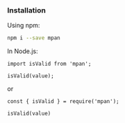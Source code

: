 ### Installation

Using npm:

```bash
npm i --save mpan
```

In Node.js:

```node
import isValid from 'mpan';

isValid(value);
```

or

```node
const { isValid } = require('mpan');

isValid(value)
```
